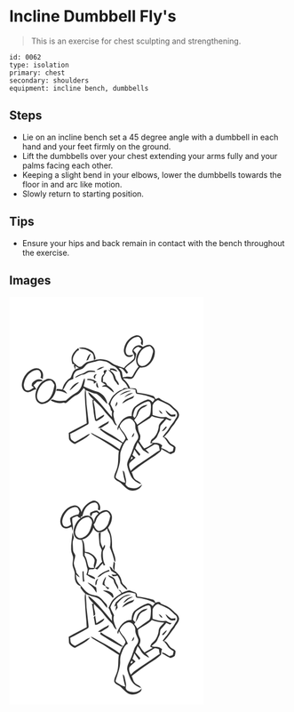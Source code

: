 # Incline Dumbbell Fly's
> This is an exercise for chest sculpting and strengthening.

``` 
id: 0062 
type: isolation 
primary: chest 
secondary: shoulders 
equipment: incline bench, dumbbells 
``` 

## Steps

 - Lie on an incline bench set a 45 degree angle with a dumbbell in each hand and your feet firmly on the ground.
 - Lift the dumbbells over your chest extending your arms fully and your palms facing each other.
 - Keeping a slight bend in your elbows, lower the dumbbells towards the floor in and arc like motion.
 - Slowly return to starting position.

## Tips

 - Ensure your hips and back remain in contact with the bench throughout the exercise.

## Images

<svg width="263pt" height="275pt" viewBox="0 0 263 275" xmlns="http://www.w3.org/2000/svg">
  <g fill="#FFF">
    <path d="M0 0h263v275H0V0m154.82 71c-.59 4.24 1.62 9.62 6.32 10.24 2.32.05 5.56-.39 6.23-3.07-2.73.18-5.95 1.97-8.37-.08-2.51-3.11-2.12-7.56-.59-11.03 2.33-6.68 8.28-12.74 15.67-13.01 2.76.59 3.51 3.56 4.41 5.82-1.14 2.26-1.14 4.69 1.73 5.49.22-2.71.95-5.62-.24-8.21-1.35-3.44-5.41-6.05-9.11-4.96-8.61 2.07-14.86 10.24-16.05 18.81m11.28 2.89c1.87 2.98 4.19 6.58 1.97 10.07-4.02 4.41-9.72 7.06-13.05 12.19-5.88-2.42-12.47-3.49-17.57-7.54-4.13-3.25-9.44-3.89-14.5-4.4-5.83.64-11.5 2.22-17.13 3.76-3.54.99-5.58 4.2-8.46 6.18-3.97 1.58-6.46-2.31-9.22-4.4-3.71-2.88-2.32-8.34-.15-11.75 1.76-2.26 3.11-5.46 6.24-6-.29-.95-.62-1.89-1-2.8-3.47 2.6-6.47 5.9-8.24 9.88-1.56 3.71-.81 7.9.26 11.64.68.1 2.02.29 2.7.39-.2.5-.61 1.49-.81 1.99.61 1.73 1.22 3.46 1.92 5.16.37-1.77.39-3.54.07-5.31 1.44 1.49 3.18 2.63 5.14 3.33-2.33.81-4.87 1.5-6.68 3.27-2.59 2.8-3.09 6.77-4.89 10.01-5.7 3.37-10 9.14-11.04 15.74-2.51-.36-5.02-.77-7.56-.76-.21.64-.61 1.93-.82 2.57 5.32-.64 10.18 1.43 14.75 3.85-1.03-2.53-2.97-4.44-5.57-5.28 2.62-3.33 3.77-7.56 6.67-10.7 1.68-2.48 4.7-3.27 7.37-4.2-.5-4.04 1.02-8.61 4.56-10.88 2.48-1.26 5.38-1.4 7.81-2.78 3.23-2.16 4.83-6.4 8.79-7.51 3.79-1.06 7.71-1.6 11.43-2.91 3.59-1.43 7.39.18 11 .68 4.02.84 6.59 4.43 10.29 5.91 4.14 1.1 6.36 5.12 8.84 8.27.99 4.28 1.26 9.23 4.86 12.32 3.12 2.45 4.9 6.06 6.73 9.47-2.02-.01-4.04-.01-6.06.03-.4.45-1.2 1.35-1.6 1.79-4.87 1.01-8.74 4.48-12.26 7.79-3.41 3.13-4.6 7.76-7.02 11.57 1.54 2.6 3.25 5.22 3.21 8.37.57.63 1.14 1.26 1.71 1.9-.38 2.5-.31 5.03-.08 7.54-10.23-11.62-19.44-24.51-32.01-33.77.42 4.76 5.11 7.42 7.56 11.1-.83-.29-2.49-.88-3.32-1.17l1.52 1.07c-.29 5.53 1.25 10.9 1.51 16.39.43 3.75 1.15 7.47 2.01 11.13.48.16 1.45.49 1.94.65 2.74-1.47 5.52-2.94 8.02-4.8 1.11-.97 2.77-2.06 1.83-3.73-3.55 1.88-6.86 4.17-10.18 6.43-1.72-8.07-1.45-16.43-4.01-24.32.38-.58.77-1.14 1.16-1.7 3.53 4.23 8.17 7.43 11.41 11.92 3.78 5.27 8.24 10.01 12.85 14.56 1.95 2.82 2.7 6.67 6.41 7.79-1.15-2.2-2.45-4.37-3.08-6.8-.96-4.01-2.88-8.31-.86-12.34-1.73-3.19-3.09-6.57-4.9-9.72 1.71-9.83 10.69-16.58 19.5-20.08 4.6-1.89 9.66-1 14.26.37.54 1.89-.26 5.09 2.2 5.7 8.07.92 16.08 2.86 23.35 6.58.04.43.14 1.29.19 1.72a63.56 63.56 0 0 0-2.52 3.12c-1.5-2.15-3.79-3.94-6.52-3.92-6.71 2.13-12.81 5.88-18.11 10.46-2.88 3.27-3.88 8.01-3.52 12.26-6.71-.89-12.64 3.71-15.89 9.19-1.67 2.97-4.19 6.07-3.17 9.7.7-1.31 1.33-2.67 1.96-4.01 2.09 5.44 7.31 9.13 8.7 14.86-.6 2.21-2.2 3.94-3.42 5.82-6.25-4.65-12.72-9.03-19.58-12.74-3.36-2.08-7.13-3.55-10.06-6.26-.61.38-1.22.77-1.83 1.16 9.07 7.93 20.2 12.88 30.58 18.83-1.6 2.59-2.58 5.48-3.62 8.33-11.92-9.3-25.75-15.75-39.03-22.82.78 1.04 1.52 2.18 2.68 2.83 6.4 4.12 13.24 7.53 19.5 11.87 5.32 3.28 10.37 7 15.84 10.04-1.56 8.27.13 17.05-3.07 25.03-1.19 3.62-3.61 7.07-3.26 11.01 1.27 4.06 6.01 4.76 8.84 7.33 3.69 3.43 6.96 7.56 11.71 9.63 6.41 2.06 15.13-.65 17.11-7.69-3.12 2.81-6.99 5.73-11.45 5.21-4.21-.15-9.35-1.22-11.05-5.63 2-3.54.14-7.74-.42-11.46-.81-2.37-.53-5.75-3.26-6.88.79 5.48 1.69 11 3.59 16.22-4.35-.15-8.26-3.37-11.94-5.6-2.31-1.23-.72-3.95-.28-5.8 2.04-5.29 3.76-10.72 4.76-16.31.66-4 .13-8.09.71-12.09 1.55-6.26 4.01-12.44 8.23-17.4.56.02 1.67.07 2.23.1-2.14-4.41-4.3-8.88-7.65-12.52-1.47-2.18-3.79-4.37-3.69-7.15 2.38-5.03 7.11-9.46 12.87-9.86 3.58.38 5.96 3.49 7.54 6.44 1.17 3.16.21 6.74 1.63 9.85.89 2.88 3.05 5.41 3.05 8.53.27 2.77-1.9 4.84-3.19 7.06-3.45 4.88-4.08 11.01-6.63 16.31-1.78 4.88-5.39 9.29-5.25 14.7.83 5.38 2.96 10.48 5.27 15.37 2.74 5.36 8.14 8.45 13.58 10.49-1.38-3.68-5.81-4.08-8.25-6.75-2.67-2.45-2.7-6.39-4.61-9.33 7.94-6.36 16.25-12.25 24.7-17.91 5.18-3.02 10.14-6.45 14.63-10.43.28-.76.84-2.3 1.12-3.06 3.99 2.47 7.87 5.23 12.27 6.95 1.87-.83 3.88-1.49 5.5-2.79.69-2 1.15-4.11 1.26-6.23-1.52-3.24-5.71-3.55-7.79-6.28-2.36-2.88-3.96-6.82-7.93-7.83 3.27-3.27 6.55-6.61 8.83-10.68 1.69-3.19 4.69-5.43 6.33-8.65 1.77-3.69 5.5-6.54 5.21-11.04-.8-5.42-6.25-7.9-9.57-11.63-4.75-5.09-12.33-5.75-17.27-10.51-1.75-.52-3.33.68-4.78 1.45-1.03-1.76-1.76-4.08-4.01-4.58-6.85-2.08-13.98-3.25-21.05-4.2.01-2.1-.31-4.64-2.46-5.66-2.33-.3-4.7-.15-7.03-.41-1.69-5.32-5.66-9.22-9.45-13.1 4.62-1.24 10.59 2.91 14.11-1.51 2.85-4.48 4.91-9.52 8.71-13.36 3.65.53 7.47-.1 10.5-2.3 6.24-4.46 10.17-12.27 9.56-19.97-.51-3.66-3.05-6.92-6.55-8.16-3.44-.68-6.69 1.02-9.55 2.7-.91-.54-1.81-1.09-2.7-1.66-5.23-2.21-11.39 2.7-11.67 7.89m-68.18-3.66c5.17.21 9.87 2.81 13.9 5.87 2.71 2.35 2.03 6.37 2.73 9.52l2.12-2.16c-.84-3.44-1.55-7.3-4.26-9.83-5.13-4-11.97-6.56-18.46-4.58 1.2.73 2.55 1.18 3.97 1.18m6.38 15.94l2.16-.96c1.28-2.81 2.47-5.67 3.6-8.55-3.54 1.81-4.74 5.96-5.76 9.51m13.58 12.51c3.87.2 7-2.46 10.41-3.85-3.95-.99-7.41 1.65-10.41 3.85m18.14-1.8c.1.69.31 2.09.41 2.78l-3.02-1.14c2.22 2.17 4.5 4.35 6.14 7.02 1.44 2.94 1.5 6.56 3.96 8.96 1.53 1.45 2.18 4.1 4.46 4.53.44-4.01-4.07-5.91-4.48-9.67-.89-3.98-3.4-7.57-6.96-9.58.58-.41 1.17-.82 1.77-1.22 2.6.83 5.18 1.76 7.81 2.54-1.85-3.83-6.19-4.91-10.09-4.22M18.81 110.79c-1.71 4.11-2.87 8.95-.84 13.18 1.25 3.5 5.36 5.78 8.94 4.44 3.45-.53 6.03-3.55 9.61-3.41-1.13-1.92-2.39-3.77-3.81-5.49 1.66-1.62 3.36-3.21 5-4.85 2.53-.34 5.14-.34 7.49-1.47-4.97-3.98-11.35-.69-14.6 3.74-.11.84-.33 2.51-.43 3.34.95.72 1.91 1.45 2.87 2.17-2.65 1.88-5.51 4.55-9.01 4-3.51-.54-4.33-4.53-4.54-7.47.94-8.09 5.86-16.04 13.55-19.27 2.32-.68 5.12-1.73 7.3-.11 2.74 2.46 2.96 6.45 1.78 9.75 1.03.53 2.06 1.06 3.09 1.58.25-3.1.97-6.47-.6-9.36-1.7-3.89-6.49-6.12-10.55-4.75-6.96 1.85-12.4 7.52-15.25 13.98m109.43-6.48c-3.97 1.73-3.9 6.74-3.92 10.41 1.76 1.62 3.9 2.72 5.92 3.98-1.87.66-3.89 1.15-5.35 2.6 2.48.28 5.34-.52 7.5 1.12 3.06 2.26 5.79 4.96 9.03 7-1.06-4.71-5.72-7.59-9.49-10.15-.31-2.38-3-5.38-5.55-3.9.25-2.15.17-4.31.04-6.45 2.06-3.17 3.94-6.45 5.49-9.89-.72.02-2.18.07-2.9.09-2.65.31-1.2 3.62-.77 5.19m-29.21-.68c-3.89.92-7.69 2.71-10.52 5.59 4.18-.59 7.27-4.12 11.53-4.22 2.96-.31 5.02-2.97 7.95-3.42 2.75-.15 5.5.12 8.26.11-.2-.41-.6-1.23-.8-1.63-2.8-.6-5.73-.55-8.56-.22-2.88.71-4.93 3.21-7.86 3.79m16.93 7.02l.12-3.46c.67-.82 1.32-1.64 1.98-2.47-3.24-.98-5.94 4.86-2.1 5.93m-20.09 13.32c-1.57 2.28-3.34 4.58-5.89 5.82-5.11 2.59-9.18 6.69-13.62 10.22-4.36.08-8.85 1.21-13.15.04-2.46-.59-5.26-2.7-7.33-.15 5.22 3.06 11.42 4.83 17.39 2.95l2.92.76c5.15-3.22 8.88-8.37 14.56-10.76 4.16-2.06 7.07-5.9 9.59-9.68.74.66 1.51 1.28 2.2 2-1.25 6.24-.04 12.57-.01 18.85.68 8.95 1.6 17.9 2.07 26.86-8.11 4.32-16.41 8.27-24.31 12.96.23 2.88.07 5.78.47 8.65 1.72 3.03 4.78 4.99 7.92 6.34 6.97-4.3 15.06-7.38 20.4-13.83-3.82.67-6.67 3.4-9.98 5.18-3.21 1.74-6.3 3.7-9.51 5.44-1.78 1.08-3.27-1.03-4.66-1.84-2.94-1.8-2.18-5.74-2.7-8.64 8.03-3.57 15.55-8.19 23.24-12.43 1.65-.55 1.8-2.36 1.59-3.84-.85-7.94-1.83-15.87-2.7-23.81-.13-6.37-.75-12.71-1.2-19.06 4.85 1.9 9.62 4.35 14.85 5.03 5.61 3.66 9.35 9.29 14.32 13.67-.49-6.9-5.64-13.12-11.8-16.06-6.93-1.93-13.71-4.33-20.11-7.64.51-3.7 2.54-7.41 1.1-11.14-2.67 4.37-2.95 9.76-5.65 14.11m9.69-13.22l-.44 1.55c3.06-.2 6.02.59 8.77 1.89.11.8.33 2.38.44 3.17 1.25-.78 2.49-1.58 3.74-2.37-3.33-3.28-7.98-4.27-12.51-4.24m-56.26.92c-7.42 3.09-12.13 10.64-13.77 18.27-.94 4.83.04 11.11 4.75 13.67 4.02 2.48 8.88.56 12.49-1.77 7.26-5.3 12.02-14.78 10.1-23.79-1.36-5.78-8.18-9.43-13.57-6.38m32.06 14.67c2.32-.84 3.84-2.8 5.59-4.41 2.35-2.25 5.03-4.14 7.29-6.48-5.96.61-10.08 6.07-12.88 10.89m36.82-10.86c-1.3 2.61-1.29 6.95 2.31 7.44-.64-2.52-1.19-5.08-2.31-7.44m30.59 17.5c5.27-1.67 9.98-4.79 15.5-5.79-5.78-.92-11.12 2.41-15.5 5.79m6.53 3.01c3.78-2.27 7.81-4.05 11.76-6-4.81-.6-8.75 2.68-11.76 6m-2.78 8.19c4.22-2.54 8.41-5.19 13.12-6.76 1.84-.5 2.38-2.46 3.18-3.95-5.57 3.25-13.39 4.22-16.3 10.71m-9.44 4.21c2.02-1.51 3.92-4.03 2.23-6.55-1.07 2.06-1.93 4.23-2.23 6.55m-23.49 28.72c1.35.07 2.69.11 4.04.12 3.27-2.29 6.88-4.07 10.07-6.46.23-.73.69-2.21.92-2.95-4.99 3.12-10.61 5.34-15.03 9.29m45.73 12.31c2.94-.12 3.13-3.4 3.42-5.61-1.72 1.46-2.62 3.56-3.42 5.61z"/>
    <path d="M181.05 70.15c2.51-2.15 5.81-2.9 8.96-3.55 2.12 2.24 5.15 4.99 4.04 8.42-1.41 5.09-2.27 10.78-6.45 14.46-2.76 2.68-7.39 5.69-11.11 3.19-3.06-2.02-3.96-6.19-2.87-9.53 1.32-4.84 3.33-9.83 7.43-12.99z"/>
    <path d="M167.66 72.2c1.69-1.95 3.71-3.94 6.27-4.61 1.59.55 3.11 1.3 4.59 2.1-6.66 5.77-10.4 17.43-3.81 24.62-2.92 3.4-5.34 7.19-7.32 11.22-.81 1.11-1.56 3.28-3.31 2.7-3.61-.83-7.27-.28-10.8.65-.48-2.44-.68-4.93-1.21-7.36-.94-2.15-2.8-3.71-4.26-5.51 5.3-.72 7.74 4.6 10.76 7.86.63-.49 1.26-.98 1.89-1.48-1.3-1.9-2.61-3.8-4.06-5.59 3.62-4.6 8.98-7.27 12.94-11.48 1.28-2.55 1.65-5.53 2.18-8.31-1.22-1.65-2.74-3.07-3.86-4.81zM37.31 133.98c.94-9.79 7.62-20.89 18.51-21.16 2.55 1.17 3.66 3.99 5.17 6.17-1.45 7.66-3.11 16.29-10.01 21.01-2.69 1.38-5.93 3.59-9 2.02-3.03-1.44-4.7-4.76-4.67-8.04zM193.67 146.41c1.19-3.19 3.95-6.04 7.26-6.99 3.97 1.54 7.74 3.54 11.61 5.31 4.89 2 7.96 6.53 11.95 9.77 2.69 2.04 3.07 6.3 1.02 8.91-2.02 2.72-3.27 5.96-5.67 8.4-2.95 3.21-4.45 7.47-7.45 10.65-1.93 2.03-3.63 4.26-5.15 6.61 4.96 2.36 5.88 8.44 10.26 11.42 1.43.98 2.96 1.82 4.45 2.72-.38 1.77-.52 3.61-1.19 5.3-1.53.53-3.12.86-4.68 1.25-3.48-2.19-6.96-4.53-10.98-5.58.48-1.22.96-2.42 1.45-3.62-1.86-1.5-3.99-2.76-6.38-3.14-2.64-.59-5.6.45-7.94-1.25 2.55-2.72 6.3-4.51 7.73-8.14.93-2.09 1.86-4.18 2.87-6.22 1.41-2.75.02-6.37 2.3-8.77 2.33-2.64 4.76-5.2 6.92-7.99 1.7.76 3.41 1.52 5.12 2.28.71-.63 1.42-1.26 2.12-1.9-2.73-.41-5.21-1.64-7.46-3.21-6.26 1.3-12.4-.95-18.32-2.73-.06-4.36-.19-8.73.16-13.08m8.3 6.64c1.23 1.97 2.12 5.09 5.01 4.8-1.1-2.12-2.82-3.82-5.01-4.8m9.1.09c1.07 3.38 3.56 6.18 6.48 8.12 2.13.94 4.53.28 6.76.14.05-.9.1-1.8.16-2.7-1.85.26-3.7.57-5.57.53-2.93-1.59-5.08-4.24-7.83-6.09m.41 22.03c-1.76 2.18-3.77 4.12-5.51 6.31 3.32-.16 5.06-3.23 6.93-5.56-.36-.18-1.06-.56-1.42-.75zM170.96 149.89c4.82-3.7 10.24-6.8 16.07-8.6 4.35-.59 4.26 4.59 4.35 7.59-.46 4.02.13 8.67-2.24 12.15-5.53 3.74-10.94 7.67-16.26 11.7-1.23-2.16-2.57-4.25-4.15-6.16 1.93-2.97 4.43-5.66 5.49-9.1.85-2.6 2.35-5.06 4.64-6.62 2.59-1.73 5.79-2.57 7.89-5-4.9-.06-9.39 2.86-12.38 6.56-2.9 3.24-1.58 8.45-5.35 11.12-.48-.66-1.45-1.99-1.94-2.66.79-3.78 1.56-7.81 3.88-10.98z"/>
    <path d="M189.2 164.28c1.35-.78 2.29-2.05 3.29-3.21 5.33 2.23 11.11 3.29 16.86 3.52-2.53 2.99-6.18 5.45-7.34 9.35-.51 6.86-3.28 13.96-8.97 18.14-1.91 1.32-2.12 3.72-2.44 5.82l3.82-.28c-3.67 2.99-7.8 5.39-12.17 7.21-2.68-3.04-4.91-6.43-6.95-9.92.38-.71.79-1.4 1.23-2.08.22-2.45 1.13-5.09-.2-7.4-1.8-3.48-2.56-7.33-2.67-11.24 5.1-3.43 10.35-6.61 15.54-9.91z"/>
    <path d="M170.21 204.81c1.05-2.77 1.94-5.6 3.3-8.24 2.61 3.42 4.7 7.2 7.19 10.71 2.87 1.26 5.08 3.83 8.25 4.42-1.2-2.09-2.95-3.75-4.82-5.24 4.1-2.21 7.98-4.79 11.97-7.18 1.99-.1 4.5.01 5.91 1.65.56 2.09.8 4.26 1.24 6.38-1.51.68-3 1.43-4.32 2.46-5.99 4.47-12.38 8.35-18.51 12.62-5.68 3.98-11.85 7.47-16.42 12.8-1.13-3.37-3.31-7.2-1.49-10.7 2.43-2.7 5.36-4.88 8-7.36-1.42-1.18-2.83-2.36-4.22-3.56 1.03-2.45 1.89-4.97 2.69-7.5 1.91 3.16 4.06 6.17 6.55 8.9.48-.79.96-1.57 1.44-2.35-2.3-2.56-4.47-5.24-6.76-7.81z"/>
    <path d="M165.19 215.91c.57.51 1.15 1.02 1.72 1.54-1.03.92-2.07 1.84-3.11 2.75.44-1.45.91-2.87 1.39-4.29z"/>
  </g>
  <g fill="#333">
    <path d="M154.82 71c1.19-8.57 7.44-16.74 16.05-18.81 3.7-1.09 7.76 1.52 9.11 4.96 1.19 2.59.46 5.5.24 8.21-2.87-.8-2.87-3.23-1.73-5.49-.9-2.26-1.65-5.23-4.41-5.82-7.39.27-13.34 6.33-15.67 13.01-1.53 3.47-1.92 7.92.59 11.03 2.42 2.05 5.64.26 8.37.08-.67 2.68-3.91 3.12-6.23 3.07-4.7-.62-6.91-6-6.32-10.24z"/>
    <path d="M166.1 73.89c.28-5.19 6.44-10.1 11.67-7.89.89.57 1.79 1.12 2.7 1.66 2.86-1.68 6.11-3.38 9.55-2.7 3.5 1.24 6.04 4.5 6.55 8.16.61 7.7-3.32 15.51-9.56 19.97-3.03 2.2-6.85 2.83-10.5 2.3-3.8 3.84-5.86 8.88-8.71 13.36-3.52 4.42-9.49.27-14.11 1.51 3.79 3.88 7.76 7.78 9.45 13.1 2.33.26 4.7.11 7.03.41 2.15 1.02 2.47 3.56 2.46 5.66 7.07.95 14.2 2.12 21.05 4.2 2.25.5 2.98 2.82 4.01 4.58 1.45-.77 3.03-1.97 4.78-1.45 4.94 4.76 12.52 5.42 17.27 10.51 3.32 3.73 8.77 6.21 9.57 11.63.29 4.5-3.44 7.35-5.21 11.04-1.64 3.22-4.64 5.46-6.33 8.65-2.28 4.07-5.56 7.41-8.83 10.68 3.97 1.01 5.57 4.95 7.93 7.83 2.08 2.73 6.27 3.04 7.79 6.28-.11 2.12-.57 4.23-1.26 6.23-1.62 1.3-3.63 1.96-5.5 2.79-4.4-1.72-8.28-4.48-12.27-6.95-.28.76-.84 2.3-1.12 3.06-4.49 3.98-9.45 7.41-14.63 10.43-8.45 5.66-16.76 11.55-24.7 17.91 1.91 2.94 1.94 6.88 4.61 9.33 2.44 2.67 6.87 3.07 8.25 6.75-5.44-2.04-10.84-5.13-13.58-10.49-2.31-4.89-4.44-9.99-5.27-15.37-.14-5.41 3.47-9.82 5.25-14.7 2.55-5.3 3.18-11.43 6.63-16.31 1.29-2.22 3.46-4.29 3.19-7.06 0-3.12-2.16-5.65-3.05-8.53-1.42-3.11-.46-6.69-1.63-9.85-1.58-2.95-3.96-6.06-7.54-6.44-5.76.4-10.49 4.83-12.87 9.86-.1 2.78 2.22 4.97 3.69 7.15 3.35 3.64 5.51 8.11 7.65 12.52-.56-.03-1.67-.08-2.23-.1-4.22 4.96-6.68 11.14-8.23 17.4-.58 4-.05 8.09-.71 12.09-1 5.59-2.72 11.02-4.76 16.31-.44 1.85-2.03 4.57.28 5.8 3.68 2.23 7.59 5.45 11.94 5.6-1.9-5.22-2.8-10.74-3.59-16.22 2.73 1.13 2.45 4.51 3.26 6.88.56 3.72 2.42 7.92.42 11.46 1.7 4.41 6.84 5.48 11.05 5.63 4.46.52 8.33-2.4 11.45-5.21-1.98 7.04-10.7 9.75-17.11 7.69-4.75-2.07-8.02-6.2-11.71-9.63-2.83-2.57-7.57-3.27-8.84-7.33-.35-3.94 2.07-7.39 3.26-11.01 3.2-7.98 1.51-16.76 3.07-25.03-5.47-3.04-10.52-6.76-15.84-10.04-6.26-4.34-13.1-7.75-19.5-11.87-1.16-.65-1.9-1.79-2.68-2.83 13.28 7.07 27.11 13.52 39.03 22.82 1.04-2.85 2.02-5.74 3.62-8.33-10.38-5.95-21.51-10.9-30.58-18.83.61-.39 1.22-.78 1.83-1.16 2.93 2.71 6.7 4.18 10.06 6.26 6.86 3.71 13.33 8.09 19.58 12.74 1.22-1.88 2.82-3.61 3.42-5.82-1.39-5.73-6.61-9.42-8.7-14.86-.63 1.34-1.26 2.7-1.96 4.01-1.02-3.63 1.5-6.73 3.17-9.7 3.25-5.48 9.18-10.08 15.89-9.19-.36-4.25.64-8.99 3.52-12.26 5.3-4.58 11.4-8.33 18.11-10.46 2.73-.02 5.02 1.77 6.52 3.92a63.56 63.56 0 0 1 2.52-3.12c-.05-.43-.15-1.29-.19-1.72-7.27-3.72-15.28-5.66-23.35-6.58-2.46-.61-1.66-3.81-2.2-5.7-4.6-1.37-9.66-2.26-14.26-.37-8.81 3.5-17.79 10.25-19.5 20.08 1.81 3.15 3.17 6.53 4.9 9.72-2.02 4.03-.1 8.33.86 12.34.63 2.43 1.93 4.6 3.08 6.8-3.71-1.12-4.46-4.97-6.41-7.79-4.61-4.55-9.07-9.29-12.85-14.56-3.24-4.49-7.88-7.69-11.41-11.92-.39.56-.78 1.12-1.16 1.7 2.56 7.89 2.29 16.25 4.01 24.32 3.32-2.26 6.63-4.55 10.18-6.43.94 1.67-.72 2.76-1.83 3.73-2.5 1.86-5.28 3.33-8.02 4.8-.49-.16-1.46-.49-1.94-.65-.86-3.66-1.58-7.38-2.01-11.13-.26-5.49-1.8-10.86-1.51-16.39l-1.52-1.07c.83.29 2.49.88 3.32 1.17-2.45-3.68-7.14-6.34-7.56-11.1 12.57 9.26 21.78 22.15 32.01 33.77-.23-2.51-.3-5.04.08-7.54-.57-.64-1.14-1.27-1.71-1.9.04-3.15-1.67-5.77-3.21-8.37 2.42-3.81 3.61-8.44 7.02-11.57 3.52-3.31 7.39-6.78 12.26-7.79.4-.44 1.2-1.34 1.6-1.79 2.02-.04 4.04-.04 6.06-.03-1.83-3.41-3.61-7.02-6.73-9.47-3.6-3.09-3.87-8.04-4.86-12.32-2.48-3.15-4.7-7.17-8.84-8.27-3.7-1.48-6.27-5.07-10.29-5.91-3.61-.5-7.41-2.11-11-.68-3.72 1.31-7.64 1.85-11.43 2.91-3.96 1.11-5.56 5.35-8.79 7.51-2.43 1.38-5.33 1.52-7.81 2.78-3.54 2.27-5.06 6.84-4.56 10.88-2.67.93-5.69 1.72-7.37 4.2-2.9 3.14-4.05 7.37-6.67 10.7 2.6.84 4.54 2.75 5.57 5.28-4.57-2.42-9.43-4.49-14.75-3.85.21-.64.61-1.93.82-2.57 2.54-.01 5.05.4 7.56.76 1.04-6.6 5.34-12.37 11.04-15.74 1.8-3.24 2.3-7.21 4.89-10.01 1.81-1.77 4.35-2.46 6.68-3.27-1.96-.7-3.7-1.84-5.14-3.33.32 1.77.3 3.54-.07 5.31-.7-1.7-1.31-3.43-1.92-5.16.2-.5.61-1.49.81-1.99-.68-.1-2.02-.29-2.7-.39-1.07-3.74-1.82-7.93-.26-11.64 1.77-3.98 4.77-7.28 8.24-9.88.38.91.71 1.85 1 2.8-3.13.54-4.48 3.74-6.24 6-2.17 3.41-3.56 8.87.15 11.75 2.76 2.09 5.25 5.98 9.22 4.4 2.88-1.98 4.92-5.19 8.46-6.18 5.63-1.54 11.3-3.12 17.13-3.76 5.06.51 10.37 1.15 14.5 4.4 5.1 4.05 11.69 5.12 17.57 7.54 3.33-5.13 9.03-7.78 13.05-12.19 2.22-3.49-.1-7.09-1.97-10.07m14.95-3.74c-4.1 3.16-6.11 8.15-7.43 12.99-1.09 3.34-.19 7.51 2.87 9.53 3.72 2.5 8.35-.51 11.11-3.19 4.18-3.68 5.04-9.37 6.45-14.46 1.11-3.43-1.92-6.18-4.04-8.42-3.15.65-6.45 1.4-8.96 3.55m-13.39 2.05c1.12 1.74 2.64 3.16 3.86 4.81-.53 2.78-.9 5.76-2.18 8.31-3.96 4.21-9.32 6.88-12.94 11.48 1.45 1.79 2.76 3.69 4.06 5.59-.63.5-1.26.99-1.89 1.48-3.02-3.26-5.46-8.58-10.76-7.86 1.46 1.8 3.32 3.36 4.26 5.51.53 2.43.73 4.92 1.21 7.36 3.53-.93 7.19-1.48 10.8-.65 1.75.58 2.5-1.59 3.31-2.7 1.98-4.03 4.4-7.82 7.32-11.22-6.59-7.19-2.85-18.85 3.81-24.62-1.48-.8-3-1.55-4.59-2.1-2.56.67-4.58 2.66-6.27 4.61m26.01 74.21c-.35 4.35-.22 8.72-.16 13.08 5.92 1.78 12.06 4.03 18.32 2.73 2.25 1.57 4.73 2.8 7.46 3.21-.7.64-1.41 1.27-2.12 1.9-1.71-.76-3.42-1.52-5.12-2.28-2.16 2.79-4.59 5.35-6.92 7.99-2.28 2.4-.89 6.02-2.3 8.77-1.01 2.04-1.94 4.13-2.87 6.22-1.43 3.63-5.18 5.42-7.73 8.14 2.34 1.7 5.3.66 7.94 1.25 2.39.38 4.52 1.64 6.38 3.14-.49 1.2-.97 2.4-1.45 3.62 4.02 1.05 7.5 3.39 10.98 5.58 1.56-.39 3.15-.72 4.68-1.25.67-1.69.81-3.53 1.19-5.3-1.49-.9-3.02-1.74-4.45-2.72-4.38-2.98-5.3-9.06-10.26-11.42 1.52-2.35 3.22-4.58 5.15-6.61 3-3.18 4.5-7.44 7.45-10.65 2.4-2.44 3.65-5.68 5.67-8.4 2.05-2.61 1.67-6.87-1.02-8.91-3.99-3.24-7.06-7.77-11.95-9.77-3.87-1.77-7.64-3.77-11.61-5.31-3.31.95-6.07 3.8-7.26 6.99m-22.71 3.48c-2.32 3.17-3.09 7.2-3.88 10.98.49.67 1.46 2 1.94 2.66 3.77-2.67 2.45-7.88 5.35-11.12 2.99-3.7 7.48-6.62 12.38-6.56-2.1 2.43-5.3 3.27-7.89 5-2.29 1.56-3.79 4.02-4.64 6.62-1.06 3.44-3.56 6.13-5.49 9.1 1.58 1.91 2.92 4 4.15 6.16 5.32-4.03 10.73-7.96 16.26-11.7 2.37-3.48 1.78-8.13 2.24-12.15-.09-3 0-8.18-4.35-7.59-5.83 1.8-11.25 4.9-16.07 8.6m18.24 14.39c-5.19 3.3-10.44 6.48-15.54 9.91.11 3.91.87 7.76 2.67 11.24 1.33 2.31.42 4.95.2 7.4a29.1 29.1 0 0 0-1.23 2.08c2.04 3.49 4.27 6.88 6.95 9.92 4.37-1.82 8.5-4.22 12.17-7.21l-3.82.28c.32-2.1.53-4.5 2.44-5.82 5.69-4.18 8.46-11.28 8.97-18.14 1.16-3.9 4.81-6.36 7.34-9.35-5.75-.23-11.53-1.29-16.86-3.52-1 1.16-1.94 2.43-3.29 3.21m-18.99 40.53c2.29 2.57 4.46 5.25 6.76 7.81-.48.78-.96 1.56-1.44 2.35-2.49-2.73-4.64-5.74-6.55-8.9-.8 2.53-1.66 5.05-2.69 7.5 1.39 1.2 2.8 2.38 4.22 3.56-2.64 2.48-5.57 4.66-8 7.36-1.82 3.5.36 7.33 1.49 10.7 4.57-5.33 10.74-8.82 16.42-12.8 6.13-4.27 12.52-8.15 18.51-12.62 1.32-1.03 2.81-1.78 4.32-2.46-.44-2.12-.68-4.29-1.24-6.38-1.41-1.64-3.92-1.75-5.91-1.65-3.99 2.39-7.87 4.97-11.97 7.18 1.87 1.49 3.62 3.15 4.82 5.24-3.17-.59-5.38-3.16-8.25-4.42-2.49-3.51-4.58-7.29-7.19-10.71-1.36 2.64-2.25 5.47-3.3 8.24m-5.02 11.1c-.48 1.42-.95 2.84-1.39 4.29 1.04-.91 2.08-1.83 3.11-2.75-.57-.52-1.15-1.03-1.72-1.54z"/>
    <path d="M97.92 70.23c-1.42 0-2.77-.45-3.97-1.18 6.49-1.98 13.33.58 18.46 4.58 2.71 2.53 3.42 6.39 4.26 9.83l-2.12 2.16c-.7-3.15-.02-7.17-2.73-9.52-4.03-3.06-8.73-5.66-13.9-5.87z"/>
    <path d="M104.3 86.17c1.02-3.55 2.22-7.7 5.76-9.51-1.13 2.88-2.32 5.74-3.6 8.55l-2.16.96zM117.88 98.68c3-2.2 6.46-4.84 10.41-3.85-3.41 1.39-6.54 4.05-10.41 3.85zM136.02 96.88c3.9-.69 8.24.39 10.09 4.22-2.63-.78-5.21-1.71-7.81-2.54-.6.4-1.19.81-1.77 1.22 3.56 2.01 6.07 5.6 6.96 9.58.41 3.76 4.92 5.66 4.48 9.67-2.28-.43-2.93-3.08-4.46-4.53-2.46-2.4-2.52-6.02-3.96-8.96-1.64-2.67-3.92-4.85-6.14-7.02l3.02 1.14c-.1-.69-.31-2.09-.41-2.78zM18.81 110.79c2.85-6.46 8.29-12.13 15.25-13.98 4.06-1.37 8.85.86 10.55 4.75 1.57 2.89.85 6.26.6 9.36-1.03-.52-2.06-1.05-3.09-1.58 1.18-3.3.96-7.29-1.78-9.75-2.18-1.62-4.98-.57-7.3.11-7.69 3.23-12.61 11.18-13.55 19.27.21 2.94 1.03 6.93 4.54 7.47 3.5.55 6.36-2.12 9.01-4-.96-.72-1.92-1.45-2.87-2.17.1-.83.32-2.5.43-3.34 3.25-4.43 9.63-7.72 14.6-3.74-2.35 1.13-4.96 1.13-7.49 1.47-1.64 1.64-3.34 3.23-5 4.85 1.42 1.72 2.68 3.57 3.81 5.49-3.58-.14-6.16 2.88-9.61 3.41-3.58 1.34-7.69-.94-8.94-4.44-2.03-4.23-.87-9.07.84-13.18zM128.24 104.31c-.43-1.57-1.88-4.88.77-5.19.72-.02 2.18-.07 2.9-.09-1.55 3.44-3.43 6.72-5.49 9.89.13 2.14.21 4.3-.04 6.45 2.55-1.48 5.24 1.52 5.55 3.9 3.77 2.56 8.43 5.44 9.49 10.15-3.24-2.04-5.97-4.74-9.03-7-2.16-1.64-5.02-.84-7.5-1.12 1.46-1.45 3.48-1.94 5.35-2.6-2.02-1.26-4.16-2.36-5.92-3.98.02-3.67-.05-8.68 3.92-10.41zM99.03 103.63c2.93-.58 4.98-3.08 7.86-3.79 2.83-.33 5.76-.38 8.56.22.2.4.6 1.22.8 1.63-2.76.01-5.51-.26-8.26-.11-2.93.45-4.99 3.11-7.95 3.42-4.26.1-7.35 3.63-11.53 4.22 2.83-2.88 6.63-4.67 10.52-5.59zM115.96 110.65c-3.84-1.07-1.14-6.91 2.1-5.93-.66.83-1.31 1.65-1.98 2.47l-.12 3.46zM95.87 123.97c2.7-4.35 2.98-9.74 5.65-14.11 1.44 3.73-.59 7.44-1.1 11.14 6.4 3.31 13.18 5.71 20.11 7.64 6.16 2.94 11.31 9.16 11.8 16.06-4.97-4.38-8.71-10.01-14.32-13.67-5.23-.68-10-3.13-14.85-5.03.45 6.35 1.07 12.69 1.2 19.06.87 7.94 1.85 15.87 2.7 23.81.21 1.48.06 3.29-1.59 3.84-7.69 4.24-15.21 8.86-23.24 12.43.52 2.9-.24 6.84 2.7 8.64 1.39.81 2.88 2.92 4.66 1.84 3.21-1.74 6.3-3.7 9.51-5.44 3.31-1.78 6.16-4.51 9.98-5.18-5.34 6.45-13.43 9.53-20.4 13.83-3.14-1.35-6.2-3.31-7.92-6.34-.4-2.87-.24-5.77-.47-8.65 7.9-4.69 16.2-8.64 24.31-12.96-.47-8.96-1.39-17.91-2.07-26.86-.03-6.28-1.24-12.61.01-18.85-.69-.72-1.46-1.34-2.2-2-2.52 3.78-5.43 7.62-9.59 9.68-5.68 2.39-9.41 7.54-14.56 10.76l-2.92-.76c-5.97 1.88-12.17.11-17.39-2.95 2.07-2.55 4.87-.44 7.33.15 4.3 1.17 8.79.04 13.15-.04 4.44-3.53 8.51-7.63 13.62-10.22 2.55-1.24 4.32-3.54 5.89-5.82zM105.56 110.75c4.53-.03 9.18.96 12.51 4.24-1.25.79-2.49 1.59-3.74 2.37-.11-.79-.33-2.37-.44-3.17-2.75-1.3-5.71-2.09-8.77-1.89l.44-1.55z"/>
    <path d="M49.3 111.67c5.39-3.05 12.21.6 13.57 6.38 1.92 9.01-2.84 18.49-10.1 23.79-3.61 2.33-8.47 4.25-12.49 1.77-4.71-2.56-5.69-8.84-4.75-13.67 1.64-7.63 6.35-15.18 13.77-18.27m-11.99 22.31c-.03 3.28 1.64 6.6 4.67 8.04 3.07 1.57 6.31-.64 9-2.02 6.9-4.72 8.56-13.35 10.01-21.01-1.51-2.18-2.62-5-5.17-6.17-10.89.27-17.57 11.37-18.51 21.16zM81.36 126.34c2.8-4.82 6.92-10.28 12.88-10.89-2.26 2.34-4.94 4.23-7.29 6.48-1.75 1.61-3.27 3.57-5.59 4.41zM118.18 115.48c1.12 2.36 1.67 4.92 2.31 7.44-3.6-.49-3.61-4.83-2.31-7.44zM148.77 132.98c4.38-3.38 9.72-6.71 15.5-5.79-5.52 1-10.23 4.12-15.5 5.79zM155.3 135.99c3.01-3.32 6.95-6.6 11.76-6-3.95 1.95-7.98 3.73-11.76 6zM152.52 144.18c2.91-6.49 10.73-7.46 16.3-10.71-.8 1.49-1.34 3.45-3.18 3.95-4.71 1.57-8.9 4.22-13.12 6.76zM143.08 148.39c.3-2.32 1.16-4.49 2.23-6.55 1.69 2.52-.21 5.04-2.23 6.55zM201.97 153.05c2.19.98 3.91 2.68 5.01 4.8-2.89.29-3.78-2.83-5.01-4.8zM211.07 153.14c2.75 1.85 4.9 4.5 7.83 6.09 1.87.04 3.72-.27 5.57-.53-.06.9-.11 1.8-.16 2.7-2.23.14-4.63.8-6.76-.14-2.92-1.94-5.41-4.74-6.48-8.12zM119.59 177.11c4.42-3.95 10.04-6.17 15.03-9.29-.23.74-.69 2.22-.92 2.95-3.19 2.39-6.8 4.17-10.07 6.46-1.35-.01-2.69-.05-4.04-.12zM211.48 175.17c.36.19 1.06.57 1.42.75-1.87 2.33-3.61 5.4-6.93 5.56 1.74-2.19 3.75-4.13 5.51-6.31zM165.32 189.42c.8-2.05 1.7-4.15 3.42-5.61-.29 2.21-.48 5.49-3.42 5.61z"/>
  </g>
</svg>

<svg width="263pt" height="275pt" viewBox="0 0 263 275" xmlns="http://www.w3.org/2000/svg">
  <g fill="#FFF">
    <path d="M0 0h263v275H0V0m97.43 15.49c-.65-4.73-4.28-9.35-9.42-9.19-10.16 1.28-17.87 10.76-19.12 20.6-.28 3.85 1.23 8.67 5.21 10.1 3.42 1.32 6.82-.78 10.01-1.82.43 1.8.86 3.61 1.29 5.42 1.89-5.76-1.33-11.4-.22-17.22 2.23-.95 4.45-1.9 6.71-2.79.43.49 1.28 1.46 1.71 1.94.95.35 1.9.72 2.84 1.12-4.54 2.9-7.23 7.87-8.84 12.87-1.48 4.27-1.21 9.35 1.59 13.03 1.94 2.64 5.4 3.4 8.49 3.36 2.74 6.96.96 14.49 1.96 21.69 3.96 4.86 4.01 11.25 5.84 16.98.8 2.88-.68 5.72-1.3 8.5.33.13 1.01.4 1.34.54 3.01 2.32 6.43 4.17 10.06 5.34.06-.41.2-1.23.27-1.64-2.65-2.54-6.28-3.57-9.68-4.66.48-2.14.75-4.33 1.37-6.43 2.18-1.54 5.33.28 7.43-1.39l.43-.49c.44.21 1.3.63 1.73.84.48.17 1.44.5 1.92.66 2.5-2.73 4.39-6.01 7.32-8.34.27.76.82 2.29 1.1 3.05.69-.22 1.38-.44 2.08-.65-2.96-5.03-3.28-11.16-3.22-16.85-.15-3.94 4.33-6.55 2.58-10.58-.99 1.47-1.9 2.99-2.77 4.53-.92-2.67-2.16-5.24-2.8-7.99-.38-4.44 0-8.9.07-13.34-.66.25-1.97.76-2.63 1.01-.02 4.42.65 8.81.82 13.22-.02 3.59 2.2 6.56 3.38 9.8-1.36 5.22-1.3 10.65.53 15.77-3.71 2.54-5.41 7.88-10.12 8.66 1.25-3.56 2.69-7.18 2.87-10.99-2.54-6.36-9.03-10.99-15.96-10.99-1.14-5.59-.09-12.05-3.84-16.78 7.66-1.76 12.83-8.77 15.24-15.87 1.13 3.28 3.8 5.87 7.36 6.23 4.34-.06 8.51-2.2 11.3-5.5-.29 3.51 2.59 6.06 3.38 9.3 1.36 5.43 1.32 11.19.09 16.64 2.41 5.58 4.51 11.34 5.76 17.3.39.91.86 1.78 1.4 2.61 1.71-7.46-3.72-13.83-4.28-21.05.21-7.8-.19-16.02-4.08-22.99-.37-1.17-2.03-2.51-.55-3.65 3.02-4.11 4.87-9.17 4.54-14.3-.49-3.7-3.05-6.93-6.57-8.16-3.71-.69-7.32 1.04-10.17 3.25-1.05-.98-2.04-2.03-3.21-2.87-3.34-.18-6.57 1.23-9.39 2.91-.2 1.21-.25 2.41-.13 3.61 1.85 2.82 2.26-1.34 3.21-2.63 1.7-1.04 3.77-1.17 5.65-1.73.79.67 1.59 1.32 2.41 1.95-3.35 3.09-6.2 7.18-5.86 11.95-.92-3.22-2.2-7.1-5.65-8.39-3.97-2.36-8.93-.23-12.2 2.41-.03-.47-.1-1.4-.13-1.87.53-.14 1.57-.43 2.1-.57 1.11-3.76 2.02-7.72 4.37-10.95 2.98-4.09 7.6-7.45 12.83-7.54 3.86.73 4.82 5.37 3.95 8.66-.64 1.37 2.89 2.65 2.61.85 1.83-5.82-3.16-12.94-9.42-11.94-7.27 2.46-13.11 8.16-15.59 15.45m-12 27.29c-.53 7.78-2.35 15.49-1.93 23.33.21 3.48 1.87 6.62 2.67 9.96.31 3.72-1.07 7.37-.71 11.09.46 2.68 1.61 5.17 2.32 7.78 1.54 4.59-.29 9.7 1.8 14.17 1.12 2.98 3.64 5.39 6.8 6.05-.02.63-.08 1.89-.1 2.51 1.89 2.76 3.77 5.56 6.31 7.78-1.19 3.9-.52 8.03-.34 12.03.32 11.17 1.83 22.27 2.34 33.42-8.13 4.26-16.41 8.27-24.32 12.94.25 2.87.06 5.78.48 8.65 1.71 3.04 4.79 4.99 7.91 6.35 7.03-4.27 15.06-7.43 20.5-13.84-4.07.65-7.05 3.65-10.59 5.47-3.28 1.72-6.34 3.85-9.68 5.46-1.58.03-2.7-1.36-3.94-2.15-2.92-1.74-2.14-5.66-2.78-8.5 8.05-3.82 15.76-8.31 23.51-12.69 1.59-.53 1.47-2.3 1.39-3.67-.85-8.29-1.96-16.56-2.77-24.86-.03-6.07-.79-12.1-1.09-18.16 5.7 3.29 12.59 3.33 18.17 6.86 4.54 3.16 7.04 8.32 10.84 12.21-.14-1.94.15-4.19-1.46-5.61-3.12-3.3-5.89-7.06-9.65-9.65-2.83-2.1-6.51-1.71-9.7-2.85-7.95-1.81-11.9-9.63-17.27-14.97-3.16-3.28-4.03-8.07-4.18-12.45 1.45 1.71 2.93 3.51 5.21 4.09-1.29-2.14-2.8-4.13-4.53-5.93-.52-4.71-3.34-8.85-3.5-13.61.44-3.4 1.7-6.66 2.05-10.08-.85-2.74-3.38-4.88-3.13-7.93-.11-3.03-.42-6.04-.47-9.07-.12-2.75 1.56-5.21 1.57-7.92-.47-2.1-1.17-4.14-1.73-6.21m55.51 39.42c.08 4.04-2.33 8.89 1.12 12.22.15-3.4.33-6.8.7-10.19l-1.82-2.03m-5.49 6.63c.71 1.94 1.35 3.91 2.21 5.8 2.35 1.67 5.01 2.89 7.31 4.65-2.2 1.2-4.66.48-6.98.16.62.83 1.24 1.66 1.88 2.49 2.06-.1 4.24.03 6.13-.95 2.15 3.29 3.86 6.84 4.34 10.8 2.84 3.08 5.43 6.62 9.11 8.77-.57-4.98-6.73-6.76-7.68-11.55-.82-6.93-6.14-12.55-11.99-15.84-.76-2.08-2.31-3.52-4.33-4.33m-16.52 14.56c3.18-.45 5.3-3.04 7.92-4.62 2.59-1.9 5.8-2.48 8.74-3.62-.28-.43-.83-1.29-1.11-1.72-5.69 2.28-11.68 5-15.55 9.96m-20.12-7.68c.14 4.67-.04 9.36.89 13.97.6-.3 1.21-.6 1.81-.91-1.22-4.42-.82-9.02-1.14-13.54l-1.56.48m34.65 4.74c.76 2.91 4.12 3.28 6.02 5.17 1.86 1.34 1.64 3.95 2.66 5.81 1.61 2.71 3.1 5.49 4.68 8.22 1.74-4.16-2.9-7.57-3.42-11.6-1.13-4.63-6.11-5.94-9.94-7.6m-3.24 2.38c-1.92 3.14-4.16 6.4-4.3 10.21 1.06 1.3 2.75 1.65 4.25 2.18-.54-.91-1.1-1.8-1.66-2.69.09-1.21.17-2.41.25-3.62.79-1.93 2-3.92 1.46-6.08m-13.78 11.63c1.62-1.33 1.72-3.47 1.95-5.39.59-1.2 1.15-2.41 1.71-3.63-3.79 1.44-4.12 5.54-3.66 9.02m-10.87-4.1c1.95 2.11 4.23 3.87 6.32 5.83 2.49 2.29 3.98 5.37 5.95 8.06.13-2.42-.1-4.84-.59-7.21-4.01-2.05-7.27-5.42-11.68-6.68m23.87 4.99c.92 1.71 2.24 3.19 3.86 4.27.66-.5 1.26-1.06 1.88-1.61-1.89-.94-3.79-1.87-5.74-2.66m17.73 4.81c1.75 1.37 3.61 2.78 4.09 5.09-4.06 2.5-8.21 5.05-11.34 8.72-2.77 3.11-3.98 7.19-6.04 10.74 2.48 3.05 2.6 7.14 4.77 10.31-.21 2.43-.14 4.87.02 7.31-4.65-5.4-9.1-10.97-13.8-16.31-5.78-6.11-11.15-12.77-18.21-17.49.42 4.63 4.86 7.27 7.3 10.83-.57-.07-1.72-.22-2.3-.29 1.16 5.48 1.74 11.14 2.26 16.74.68-.65 1.37-1.3 2.06-1.94.41-4.89-3.14-9.68-1.41-14.38 3.51 4.14 8.02 7.33 11.28 11.7 3.53 4.76 7.37 9.3 11.67 13.38 3.25 2.62 3.41 7.6 7.48 9.41-2.11-6.08-5.95-12.74-3.52-19.24-1.61-3.55-3.84-6.97-4.92-10.68 2.83-9.84 11.82-16.58 21.21-19.61 4.13-1.68 8.42.01 12.52.86.58 1.89-.22 5.15 2.29 5.72 8.43.98 16.82 3.02 24.28 7.19-1.12 1.34-2.22 2.69-3.26 4.09-1.63-1.98-3.81-3.8-6.51-3.82-6.7 2.11-12.78 5.85-18.08 10.4-3.05 3.23-3.78 7.99-3.78 12.27-9.56-.87-16.16 7.93-19.1 15.94-.55 1.06.41 1.95.72 2.89.49-1.31.96-2.62 1.43-3.93 1.96 5.01 6.32 8.55 8.32 13.5 1.08 2.37-1.41 4.4-2.18 6.49-1.02-.04-2.04-.09-3.05-.15l.5-.62c-4.95-3.1-9.61-6.65-14.73-9.46-4.5-2.79-9.53-4.79-13.56-8.29-.31.85-.59 1.71-.84 2.58 2.29 1.39 4.49 2.94 6.76 4.38 6.83 4.89 14.56 8.26 21.73 12.6l2.48-.6c-2.36 2.77-3.44 6.26-4.65 9.61-7.81-6.23-16.66-11.04-25.48-15.67-4.64-2.19-8.85-5.23-13.65-7.1.84 1.02 1.65 2.12 2.81 2.81 6.35 4.11 13.15 7.49 19.38 11.8 5.34 3.31 10.42 7.04 15.91 10.11-1.53 8.3.14 17.08-3.07 25.08-1.19 3.6-3.61 7.04-3.24 10.96 1.27 4.04 5.97 4.77 8.81 7.3 3.69 3.41 6.93 7.52 11.63 9.61 5.53 1.96 11.66-.07 15.8-4.04.37-1.18.75-2.36 1.14-3.54-3.32 3.48-8.06 6.1-13 4.96-3.54-.23-8.91-1.89-8.85-6.11 1.29-3.28-.08-6.87-.62-10.18-.84-2.65-.65-6.12-3.38-7.66.63 5.56 1.66 11.11 3.54 16.38-3.57.08-6.62-2.55-9.71-4.11-1.61-1.06-4.35-2.28-3.22-4.67 2.49-8.18 6.12-16.28 5.89-25.02-.16-3.94.48-7.86 1.97-11.51 1.84-4.64 3.63-10.06 8.41-12.45-1.6-3.32-3.1-6.75-5.45-9.62-2.09-2.62-4.36-5.19-5.57-8.36.27-2.67 2.43-4.81 4.15-6.76 3.06-2.67 7.72-5.57 11.71-3.11 3.13 2.13 5.51 5.75 5.26 9.67-.2 4.41 2.24 8.21 3.8 12.15 1.5 5.36-3.89 8.81-5.35 13.46-1.97 5.71-3.72 11.51-6.52 16.89-2.12 3.9-3.98 8.49-2.35 12.92 2 6.31 3.93 13.24 9.15 17.72 2.62 2.35 6 3.56 9.2 4.89-1.58-3.56-5.87-4.1-8.37-6.74-2.63-2.46-2.74-6.36-4.57-9.33 7.75-6.23 15.88-11.94 24.1-17.52 5.5-3.33 11.03-6.81 15.65-11.32.26-2.63.4-5.29 1.41-7.76-1.7-1.08-3.44-2.15-5.4-2.64-2.9-.82-6.07.04-8.84-1.33 2.61-2.73 6.36-4.57 7.83-8.22.93-2.07 1.85-4.15 2.85-6.18 1.39-2.74.11-6.3 2.25-8.74 2.35-2.66 4.81-5.23 6.97-8.06 1.71.77 3.42 1.53 5.14 2.28.71-.63 1.42-1.27 2.13-1.9-2.75-.43-5.23-1.68-7.5-3.23-6.24 1.31-12.36-.99-18.27-2.69-.08-4.38-.22-8.77.15-13.13 1.21-3.17 3.97-6.12 7.32-6.92 3.91 1.51 7.61 3.48 11.41 5.22 4.97 1.99 8.06 6.58 12.1 9.85 2.67 2.05 3.03 6.27.97 8.86-1.88 2.52-3.04 5.52-5.18 7.84-3.2 3.32-4.78 7.81-7.91 11.18-1.92 2.05-3.63 4.28-5.17 6.63 2.73 1.58 4.71 4.02 6.14 6.78 1.84 3.48 5.25 5.56 8.58 7.4-.38 1.75-.55 3.57-1.19 5.26-1.53.54-3.12.86-4.68 1.26-3.16-1.61-6.29-4.87-9.9-4.58.01.22.01.65.01.87 3.89 2.13 7.55 4.72 11.69 6.37 1.9-.84 3.94-1.49 5.56-2.83.67-1.99 1.12-4.08 1.24-6.17-1.38-3.03-5.12-3.49-7.28-5.75-2.74-2.85-4.11-7.3-8.37-8.35 5.74-5.15 9.18-12.11 14.19-17.86 1.91-4.28 6.25-7.49 6.09-12.55-.59-4.97-5.44-7.33-8.51-10.66-4.36-4.67-10.52-6.76-16.17-9.38-1.23-3.42-4.89-1.88-7.32-.96-.49-1.92-1.59-3.8-3.65-4.3-6.82-2.12-13.95-3.14-20.97-4.21-.14-2.01-.27-4.71-2.55-5.5-2.77-.99-5.51-2.06-8.29-3-3.36.75-6.58 2.04-9.59 3.69-.79-1.22-1.59-2.42-2.37-3.63-.91-.27-1.81-.53-2.72-.79m-20.68 1.21c4.92 2.29 9.89 4.82 12.89 9.55 2.96.37.69-4-.03-5.49-3.45-3.13-8.21-4.8-12.86-4.06m17.48 15.93c-.69 1.93-1.46 3.83-2.25 5.73.67-.31 2.02-.93 2.69-1.24-.42 2.23-.92 4.45-1.16 6.71 1.14-1.32 2.16-2.73 3.14-4.16-.35-1.72-.68-3.44-1-5.17 2.26-2.3 4.33-4.82 6.78-6.94 3.45-2.88 7.95-3.81 12.14-5.04-8.32-1.27-14.58 5.23-20.34 10.11m10.13.71c2.16-.61 3.61-2.38 5.29-3.74 2.24-1.95 5.09-2.92 7.68-4.27-5.56-.6-10.34 3.48-12.97 8.01m-1.59 6.22c4.01-2.41 7.95-5.01 12.43-6.51 2.1-.44 3.02-2.42 3.96-4.13-6.05 2.3-13.41 4.25-16.39 10.64m49.4 8.79c1.23 2.05 2.23 4.89 5.04 5.01-.97-2.28-2.78-4.01-5.04-5.01m9.09.1c1.2 3.34 3.56 6.22 6.54 8.14 2.12.96 4.52.29 6.75.17.06-.91.13-1.81.21-2.72-1.86.24-3.72.53-5.59.49-2.97-1.56-5.11-4.27-7.91-6.08m-96.95 4.12c.69 3.42 1.33 6.86 1.83 10.32 2.69.39 4.83-1.42 7.06-2.6 2.32-1.38 5.06-2.94 5.31-5.95-3.72 1.9-7.21 4.22-10.62 6.62-.46-3.5-1.24-6.95-1.65-10.45-.64.69-1.28 1.37-1.93 2.06m5.76 19.78c1.28.1 2.57.16 3.86.2 3.26-2.3 6.9-4.05 10.07-6.47.22-.74.68-2.22.91-2.95-4.91 3.12-10.56 5.2-14.84 9.22m87.03 3.06c-.09.32-.25.96-.34 1.27h1.77c1.85-1.89 3.66-3.91 4.72-6.37-2.6.94-4.12 3.38-6.15 5.1m-41.54 9.43c2.78-.34 3.79-3.45 2.88-5.81-1.17 1.83-2.07 3.81-2.88 5.81z"/>
    <path d="M72.02 24.72c1.82-6.58 6.26-12.66 12.75-15.21 2.18-.62 4.7-1.54 6.84-.27 1.71 1.42 2.29 3.66 3.14 5.62-.39 1.17-.77 2.34-1.14 3.52-4.03.99-8.42 2.03-11.51 4.99-.11 2.98.91 5.92 1.37 8.86-2.7 2.09-6.63 4.43-9.86 1.98-2.17-2.56-2.7-6.35-1.59-9.49zM129.78 14.99c3.52-1.07 5.65 3.09 6.52 5.85-.55 3.87-1.85 7.62-3.2 11.27-2.47 4.45-6.92 8.41-12.19 8.68-4.05-.85-5.76-5.14-6.95-8.64 2.15-1.9 2.63-4.8 3.73-7.3 2.24-4.88 6.68-8.97 12.09-9.86zM102.57 22.9c1.56-.45 3.19-.84 4.82-.73 2.25 1.95 5 4.69 4.37 7.95-1.59 6.63-3.31 13.98-9.37 18.03-2.68 1.3-5.81 3.58-8.86 2.03-3.21-1.37-4.78-4.94-4.68-8.29 1.38-7.88 5.56-16.42 13.72-18.99zM101.89 70.19c4.68 1.31 9.91 2.95 12.29 7.61 3.13 4.05-1.77 8.97.54 13.21-2.48-.73-6.35.67-7.74-2.15-1.86-4.99-2.1-10.61-5.34-15.03.06-.91.19-2.73.25-3.64zM173.19 148.2c4.67-2.82 9.43-6.13 14.91-6.93 3.59.57 2.97 4.94 3.26 7.66-.47 4.01.15 8.7-2.27 12.13-5.51 3.71-10.89 7.64-16.21 11.64-1.23-2.15-2.57-4.24-4.16-6.14 1.4-2.16 3.02-4.17 4.36-6.37 1.23-2.38 1.74-5.16 3.54-7.23 2.61-3.43 7.38-3.92 10.18-7.13-4.7-.09-8.99 2.62-12.01 6.03-2.99 3.38-2.83 8.16-4.51 12.15-1.07-1.37-3.72-2.33-2.96-4.47 1.06-4.05 1.8-9.16 5.87-11.34zM173.83 174.25c5.86-4.88 13.55-7.44 18.68-13.16 5.29 2.23 11.04 3.21 16.74 3.55-2.54 3.14-6.53 5.65-7.35 9.85-.53 6.4-3.08 13.09-8.33 17.09-1.84 1.28-2.54 3.43-3.23 5.45 1.11.59 2.23 1.18 3.32 1.82-3.77 1.8-7.27 4.11-10.96 6.04-3.18-2.73-5.08-6.48-7.44-9.86 1.83-3.03 2.62-7.05.8-10.26-1.63-3.26-2.42-6.87-2.23-10.52z"/>
    <path d="M173.29 196.6c3.97 3.88 5.23 10.27 10.59 12.58 1.56 1.11 3.18 2.17 5.07 2.62-1.15-2.15-2.93-3.84-4.77-5.38 3.74-2.04 7.38-4.25 10.94-6.58 2.16-1.62 4.74.21 6.99.69.28 2.26.65 4.52 1.08 6.76-1.09.54-2.19 1.04-3.19 1.73-9.89 7.18-20.35 13.53-30.23 20.73-2.05 1.52-3.76 3.43-5.6 5.19-1.62-3-3.01-6.55-1.97-9.97 2.35-3.02 5.6-5.18 8.32-7.84-1.41-1.17-2.81-2.34-4.2-3.53 1.02-2.45 1.85-4.98 2.64-7.51 1.94 3.12 4.07 6.11 6.45 8.91.53-.79 1.06-1.57 1.6-2.35-2.32-2.58-4.5-5.26-6.79-7.86 1.1-2.7 1.95-5.5 3.07-8.19z"/>
    <path d="M164.1 219.58c-.66-1.22.33-3.31 1.75-3.46 2.04.78-.06 4.17-1.75 3.46z"/>
  </g>
  <g fill="#333">
    <path d="M97.43 15.49C99.91 8.2 105.75 2.5 113.02.04c6.26-1 11.25 6.12 9.42 11.94.28 1.8-3.25.52-2.61-.85.87-3.29-.09-7.93-3.95-8.66-5.23.09-9.85 3.45-12.83 7.54-2.35 3.23-3.26 7.19-4.37 10.95-.53.14-1.57.43-2.1.57.03.47.1 1.4.13 1.87 3.27-2.64 8.23-4.77 12.2-2.41 3.45 1.29 4.73 5.17 5.65 8.39-.34-4.77 2.51-8.86 5.86-11.95-.82-.63-1.62-1.28-2.41-1.95-1.88.56-3.95.69-5.65 1.73-.95 1.29-1.36 5.45-3.21 2.63-.12-1.2-.07-2.4.13-3.61 2.82-1.68 6.05-3.09 9.39-2.91 1.17.84 2.16 1.89 3.21 2.87 2.85-2.21 6.46-3.94 10.17-3.25 3.52 1.23 6.08 4.46 6.57 8.16.33 5.13-1.52 10.19-4.54 14.3-1.48 1.14.18 2.48.55 3.65 3.89 6.97 4.29 15.19 4.08 22.99.56 7.22 5.99 13.59 4.28 21.05-.54-.83-1.01-1.7-1.4-2.61-1.25-5.96-3.35-11.72-5.76-17.3 1.23-5.45 1.27-11.21-.09-16.64-.79-3.24-3.67-5.79-3.38-9.3-2.79 3.3-6.96 5.44-11.3 5.5-3.56-.36-6.23-2.95-7.36-6.23-2.41 7.1-7.58 14.11-15.24 15.87 3.75 4.73 2.7 11.19 3.84 16.78 6.93 0 13.42 4.63 15.96 10.99-.18 3.81-1.62 7.43-2.87 10.99 4.71-.78 6.41-6.12 10.12-8.66-1.83-5.12-1.89-10.55-.53-15.77-1.18-3.24-3.4-6.21-3.38-9.8-.17-4.41-.84-8.8-.82-13.22.66-.25 1.97-.76 2.63-1.01-.07 4.44-.45 8.9-.07 13.34.64 2.75 1.88 5.32 2.8 7.99.87-1.54 1.78-3.06 2.77-4.53 1.75 4.03-2.73 6.64-2.58 10.58-.06 5.69.26 11.82 3.22 16.85-.7.21-1.39.43-2.08.65-.28-.76-.83-2.29-1.1-3.05-2.93 2.33-4.82 5.61-7.32 8.34-.48-.16-1.44-.49-1.92-.66-.43-.21-1.29-.63-1.73-.84l-.43.49c-2.1 1.67-5.25-.15-7.43 1.39-.62 2.1-.89 4.29-1.37 6.43 3.4 1.09 7.03 2.12 9.68 4.66-.07.41-.21 1.23-.27 1.64-3.63-1.17-7.05-3.02-10.06-5.34-.33-.14-1.01-.41-1.34-.54.62-2.78 2.1-5.62 1.3-8.5-1.83-5.73-1.88-12.12-5.84-16.98-1-7.2.78-14.73-1.96-21.69-3.09.04-6.55-.72-8.49-3.36-2.8-3.68-3.07-8.76-1.59-13.03 1.61-5 4.3-9.97 8.84-12.87-.94-.4-1.89-.77-2.84-1.12-.43-.48-1.28-1.45-1.71-1.94-2.26.89-4.48 1.84-6.71 2.79-1.11 5.82 2.11 11.46.22 17.22-.43-1.81-.86-3.62-1.29-5.42-3.19 1.04-6.59 3.14-10.01 1.82-3.98-1.43-5.49-6.25-5.21-10.1 1.25-9.84 8.96-19.32 19.12-20.6 5.14-.16 8.77 4.46 9.42 9.19m-25.41 9.23c-1.11 3.14-.58 6.93 1.59 9.49 3.23 2.45 7.16.11 9.86-1.98-.46-2.94-1.48-5.88-1.37-8.86 3.09-2.96 7.48-4 11.51-4.99.37-1.18.75-2.35 1.14-3.52-.85-1.96-1.43-4.2-3.14-5.62-2.14-1.27-4.66-.35-6.84.27-6.49 2.55-10.93 8.63-12.75 15.21m57.76-9.73c-5.41.89-9.85 4.98-12.09 9.86-1.1 2.5-1.58 5.4-3.73 7.3 1.19 3.5 2.9 7.79 6.95 8.64 5.27-.27 9.72-4.23 12.19-8.68 1.35-3.65 2.65-7.4 3.2-11.27-.87-2.76-3-6.92-6.52-5.85m-27.21 7.91c-8.16 2.57-12.34 11.11-13.72 18.99-.1 3.35 1.47 6.92 4.68 8.29 3.05 1.55 6.18-.73 8.86-2.03 6.06-4.05 7.78-11.4 9.37-18.03.63-3.26-2.12-6-4.37-7.95-1.63-.11-3.26.28-4.82.73m-.68 47.29c-.06.91-.19 2.73-.25 3.64 3.24 4.42 3.48 10.04 5.34 15.03 1.39 2.82 5.26 1.42 7.74 2.15-2.31-4.24 2.59-9.16-.54-13.21-2.38-4.66-7.61-6.3-12.29-7.61z"/>
    <path d="M85.43 42.78c.56 2.07 1.26 4.11 1.73 6.21-.01 2.71-1.69 5.17-1.57 7.92.05 3.03.36 6.04.47 9.07-.25 3.05 2.28 5.19 3.13 7.93-.35 3.42-1.61 6.68-2.05 10.08.16 4.76 2.98 8.9 3.5 13.61 1.73 1.8 3.24 3.79 4.53 5.93-2.28-.58-3.76-2.38-5.21-4.09.15 4.38 1.02 9.17 4.18 12.45 5.37 5.34 9.32 13.16 17.27 14.97 3.19 1.14 6.87.75 9.7 2.85 3.76 2.59 6.53 6.35 9.65 9.65 1.61 1.42 1.32 3.67 1.46 5.61-3.8-3.89-6.3-9.05-10.84-12.21-5.58-3.53-12.47-3.57-18.17-6.86.3 6.06 1.06 12.09 1.09 18.16.81 8.3 1.92 16.57 2.77 24.86.08 1.37.2 3.14-1.39 3.67-7.75 4.38-15.46 8.87-23.51 12.69.64 2.84-.14 6.76 2.78 8.5 1.24.79 2.36 2.18 3.94 2.15 3.34-1.61 6.4-3.74 9.68-5.46 3.54-1.82 6.52-4.82 10.59-5.47-5.44 6.41-13.47 9.57-20.5 13.84-3.12-1.36-6.2-3.31-7.91-6.35-.42-2.87-.23-5.78-.48-8.65 7.91-4.67 16.19-8.68 24.32-12.94-.51-11.15-2.02-22.25-2.34-33.42-.18-4-.85-8.13.34-12.03-2.54-2.22-4.42-5.02-6.31-7.78.02-.62.08-1.88.1-2.51-3.16-.66-5.68-3.07-6.8-6.05-2.09-4.47-.26-9.58-1.8-14.17-.71-2.61-1.86-5.1-2.32-7.78-.36-3.72 1.02-7.37.71-11.09-.8-3.34-2.46-6.48-2.67-9.96-.42-7.84 1.4-15.55 1.93-23.33zM140.94 82.2l1.82 2.03c-.37 3.39-.55 6.79-.7 10.19-3.45-3.33-1.04-8.18-1.12-12.22z"/>
    <path d="M135.45 88.83c2.02.81 3.57 2.25 4.33 4.33 5.85 3.29 11.17 8.91 11.99 15.84.95 4.79 7.11 6.57 7.68 11.55-3.68-2.15-6.27-5.69-9.11-8.77-.48-3.96-2.19-7.51-4.34-10.8-1.89.98-4.07.85-6.13.95-.64-.83-1.26-1.66-1.88-2.49 2.32.32 4.78 1.04 6.98-.16-2.3-1.76-4.96-2.98-7.31-4.65-.86-1.89-1.5-3.86-2.21-5.8zM118.93 103.39c3.87-4.96 9.86-7.68 15.55-9.96.28.43.83 1.29 1.11 1.72-2.94 1.14-6.15 1.72-8.74 3.62-2.62 1.58-4.74 4.17-7.92 4.62zM98.81 95.71l1.56-.48c.32 4.52-.08 9.12 1.14 13.54-.6.31-1.21.61-1.81.91-.93-4.61-.75-9.3-.89-13.97zM133.46 100.45c3.83 1.66 8.81 2.97 9.94 7.6.52 4.03 5.16 7.44 3.42 11.6-1.58-2.73-3.07-5.51-4.68-8.22-1.02-1.86-.8-4.47-2.66-5.81-1.9-1.89-5.26-2.26-6.02-5.17zM130.22 102.83c.54 2.16-.67 4.15-1.46 6.08-.08 1.21-.16 2.41-.25 3.62.56.89 1.12 1.78 1.66 2.69-1.5-.53-3.19-.88-4.25-2.18.14-3.81 2.38-7.07 4.3-10.21zM116.44 114.46c-.46-3.48-.13-7.58 3.66-9.02a150.5 150.5 0 0 1-1.71 3.63c-.23 1.92-.33 4.06-1.95 5.39zM105.57 110.36c4.41 1.26 7.67 4.63 11.68 6.68.49 2.37.72 4.79.59 7.21-1.97-2.69-3.46-5.77-5.95-8.06-2.09-1.96-4.37-3.72-6.32-5.83zM129.44 115.35c1.95.79 3.85 1.72 5.74 2.66-.62.55-1.22 1.11-1.88 1.61a11.904 11.904 0 0 1-3.86-4.27zM147.17 120.16c.91.26 1.81.52 2.72.79.78 1.21 1.58 2.41 2.37 3.63 3.01-1.65 6.23-2.94 9.59-3.69 2.78.94 5.52 2.01 8.29 3 2.28.79 2.41 3.49 2.55 5.5 7.02 1.07 14.15 2.09 20.97 4.21 2.06.5 3.16 2.38 3.65 4.3 2.43-.92 6.09-2.46 7.32.96 5.65 2.62 11.81 4.71 16.17 9.38 3.07 3.33 7.92 5.69 8.51 10.66.16 5.06-4.18 8.27-6.09 12.55-5.01 5.75-8.45 12.71-14.19 17.86 4.26 1.05 5.63 5.5 8.37 8.35 2.16 2.26 5.9 2.72 7.28 5.75-.12 2.09-.57 4.18-1.24 6.17-1.62 1.34-3.66 1.99-5.56 2.83-4.14-1.65-7.8-4.24-11.69-6.37 0-.22 0-.65-.01-.87 3.61-.29 6.74 2.97 9.9 4.58 1.56-.4 3.15-.72 4.68-1.26.64-1.69.81-3.51 1.19-5.26-3.33-1.84-6.74-3.92-8.58-7.4-1.43-2.76-3.41-5.2-6.14-6.78 1.54-2.35 3.25-4.58 5.17-6.63 3.13-3.37 4.71-7.86 7.91-11.18 2.14-2.32 3.3-5.32 5.18-7.84 2.06-2.59 1.7-6.81-.97-8.86-4.04-3.27-7.13-7.86-12.1-9.85-3.8-1.74-7.5-3.71-11.41-5.22-3.35.8-6.11 3.75-7.32 6.92-.37 4.36-.23 8.75-.15 13.13 5.91 1.7 12.03 4 18.27 2.69 2.27 1.55 4.75 2.8 7.5 3.23-.71.63-1.42 1.27-2.13 1.9-1.72-.75-3.43-1.51-5.14-2.28-2.16 2.83-4.62 5.4-6.97 8.06-2.14 2.44-.86 6-2.25 8.74-1 2.03-1.92 4.11-2.85 6.18-1.47 3.65-5.22 5.49-7.83 8.22 2.77 1.37 5.94.51 8.84 1.33 1.96.49 3.7 1.56 5.4 2.64-1.01 2.47-1.15 5.13-1.41 7.76-4.62 4.51-10.15 7.99-15.65 11.32-8.22 5.58-16.35 11.29-24.1 17.52 1.83 2.97 1.94 6.87 4.57 9.33 2.5 2.64 6.79 3.18 8.37 6.74-3.2-1.33-6.58-2.54-9.2-4.89-5.22-4.48-7.15-11.41-9.15-17.72-1.63-4.43.23-9.02 2.35-12.92 2.8-5.38 4.55-11.18 6.52-16.89 1.46-4.65 6.85-8.1 5.35-13.46-1.56-3.94-4-7.74-3.8-12.15.25-3.92-2.13-7.54-5.26-9.67-3.99-2.46-8.65.44-11.71 3.11-1.72 1.95-3.88 4.09-4.15 6.76 1.21 3.17 3.48 5.74 5.57 8.36 2.35 2.87 3.85 6.3 5.45 9.62-4.78 2.39-6.57 7.81-8.41 12.45-1.49 3.65-2.13 7.57-1.97 11.51.23 8.74-3.4 16.84-5.89 25.02-1.13 2.39 1.61 3.61 3.22 4.67 3.09 1.56 6.14 4.19 9.71 4.11-1.88-5.27-2.91-10.82-3.54-16.38 2.73 1.54 2.54 5.01 3.38 7.66.54 3.31 1.91 6.9.62 10.18-.06 4.22 5.31 5.88 8.85 6.11 4.94 1.14 9.68-1.48 13-4.96-.39 1.18-.77 2.36-1.14 3.54-4.14 3.97-10.27 6-15.8 4.04-4.7-2.09-7.94-6.2-11.63-9.61-2.84-2.53-7.54-3.26-8.81-7.3-.37-3.92 2.05-7.36 3.24-10.96 3.21-8 1.54-16.78 3.07-25.08-5.49-3.07-10.57-6.8-15.91-10.11-6.23-4.31-13.03-7.69-19.38-11.8-1.16-.69-1.97-1.79-2.81-2.81 4.8 1.87 9.01 4.91 13.65 7.1 8.82 4.63 17.67 9.44 25.48 15.67 1.21-3.35 2.29-6.84 4.65-9.61l-2.48.6c-7.17-4.34-14.9-7.71-21.73-12.6-2.27-1.44-4.47-2.99-6.76-4.38.25-.87.53-1.73.84-2.58 4.03 3.5 9.06 5.5 13.56 8.29 5.12 2.81 9.78 6.36 14.73 9.46l-.5.62c1.01.06 2.03.11 3.05.15.77-2.09 3.26-4.12 2.18-6.49-2-4.95-6.36-8.49-8.32-13.5-.47 1.31-.94 2.62-1.43 3.93-.31-.94-1.27-1.83-.72-2.89 2.94-8.01 9.54-16.81 19.1-15.94 0-4.28.73-9.04 3.78-12.27 5.3-4.55 11.38-8.29 18.08-10.4 2.7.02 4.88 1.84 6.51 3.82 1.04-1.4 2.14-2.75 3.26-4.09-7.46-4.17-15.85-6.21-24.28-7.19-2.51-.57-1.71-3.83-2.29-5.72-4.1-.85-8.39-2.54-12.52-.86-9.39 3.03-18.38 9.77-21.21 19.61 1.08 3.71 3.31 7.13 4.92 10.68-2.43 6.5 1.41 13.16 3.52 19.24-4.07-1.81-4.23-6.79-7.48-9.41-4.3-4.08-8.14-8.62-11.67-13.38-3.26-4.37-7.77-7.56-11.28-11.7-1.73 4.7 1.82 9.49 1.41 14.38-.69.64-1.38 1.29-2.06 1.94-.52-5.6-1.1-11.26-2.26-16.74.58.07 1.73.22 2.3.29-2.44-3.56-6.88-6.2-7.3-10.83 7.06 4.72 12.43 11.38 18.21 17.49 4.7 5.34 9.15 10.91 13.8 16.31-.16-2.44-.23-4.88-.02-7.31-2.17-3.17-2.29-7.26-4.77-10.31 2.06-3.55 3.27-7.63 6.04-10.74 3.13-3.67 7.28-6.22 11.34-8.72-.48-2.31-2.34-3.72-4.09-5.09m26.02 28.04c-4.07 2.18-4.81 7.29-5.87 11.34-.76 2.14 1.89 3.1 2.96 4.47 1.68-3.99 1.52-8.77 4.51-12.15 3.02-3.41 7.31-6.12 12.01-6.03-2.8 3.21-7.57 3.7-10.18 7.13-1.8 2.07-2.31 4.85-3.54 7.23-1.34 2.2-2.96 4.21-4.36 6.37 1.59 1.9 2.93 3.99 4.16 6.14 5.32-4 10.7-7.93 16.21-11.64 2.42-3.43 1.8-8.12 2.27-12.13-.29-2.72.33-7.09-3.26-7.66-5.48.8-10.24 4.11-14.91 6.93m.64 26.05c-.19 3.65.6 7.26 2.23 10.52 1.82 3.21 1.03 7.23-.8 10.26 2.36 3.38 4.26 7.13 7.44 9.86 3.69-1.93 7.19-4.24 10.96-6.04-1.09-.64-2.21-1.23-3.32-1.82.69-2.02 1.39-4.17 3.23-5.45 5.25-4 7.8-10.69 8.33-17.09.82-4.2 4.81-6.71 7.35-9.85-5.7-.34-11.45-1.32-16.74-3.55-5.13 5.72-12.82 8.28-18.68 13.16m-.54 22.35c-1.12 2.69-1.97 5.49-3.07 8.19 2.29 2.6 4.47 5.28 6.79 7.86-.54.78-1.07 1.56-1.6 2.35-2.38-2.8-4.51-5.79-6.45-8.91-.79 2.53-1.62 5.06-2.64 7.51 1.39 1.19 2.79 2.36 4.2 3.53-2.72 2.66-5.97 4.82-8.32 7.84-1.04 3.42.35 6.97 1.97 9.97 1.84-1.76 3.55-3.67 5.6-5.19 9.88-7.2 20.34-13.55 30.23-20.73 1-.69 2.1-1.19 3.19-1.73-.43-2.24-.8-4.5-1.08-6.76-2.25-.48-4.83-2.31-6.99-.69-3.56 2.33-7.2 4.54-10.94 6.58 1.84 1.54 3.62 3.23 4.77 5.38-1.89-.45-3.51-1.51-5.07-2.62-5.36-2.31-6.62-8.7-10.59-12.58m-9.19 22.98c1.69.71 3.79-2.68 1.75-3.46-1.42.15-2.41 2.24-1.75 3.46z"/>
    <path d="M126.49 121.37c4.65-.74 9.41.93 12.86 4.06.72 1.49 2.99 5.86.03 5.49-3-4.73-7.97-7.26-12.89-9.55zM143.97 137.3c5.76-4.88 12.02-11.38 20.34-10.11-4.19 1.23-8.69 2.16-12.14 5.04-2.45 2.12-4.52 4.64-6.78 6.94.32 1.73.65 3.45 1 5.17-.98 1.43-2 2.84-3.14 4.16.24-2.26.74-4.48 1.16-6.71-.67.31-2.02.93-2.69 1.24.79-1.9 1.56-3.8 2.25-5.73z"/>
    <path d="M154.1 138.01c2.63-4.53 7.41-8.61 12.97-8.01-2.59 1.35-5.44 2.32-7.68 4.27-1.68 1.36-3.13 3.13-5.29 3.74zM152.51 144.23c2.98-6.39 10.34-8.34 16.39-10.64-.94 1.71-1.86 3.69-3.96 4.13-4.48 1.5-8.42 4.1-12.43 6.51zM201.91 153.02c2.26 1 4.07 2.73 5.04 5.01-2.81-.12-3.81-2.96-5.04-5.01zM211 153.12c2.8 1.81 4.94 4.52 7.91 6.08 1.87.04 3.73-.25 5.59-.49-.08.91-.15 1.81-.21 2.72-2.23.12-4.63.79-6.75-.17-2.98-1.92-5.34-4.8-6.54-8.14zM114.05 157.24c.65-.69 1.29-1.37 1.93-2.06.41 3.5 1.19 6.95 1.65 10.45 3.41-2.4 6.9-4.72 10.62-6.62-.25 3.01-2.99 4.57-5.31 5.95-2.23 1.18-4.37 2.99-7.06 2.6-.5-3.46-1.14-6.9-1.83-10.32zM119.81 177.02c4.28-4.02 9.93-6.1 14.84-9.22-.23.73-.69 2.21-.91 2.95-3.17 2.42-6.81 4.17-10.07 6.47-1.29-.04-2.58-.1-3.86-.2zM206.84 180.08c2.03-1.72 3.55-4.16 6.15-5.1-1.06 2.46-2.87 4.48-4.72 6.37h-1.77c.09-.31.25-.95.34-1.27zM165.3 189.51c.81-2 1.71-3.98 2.88-5.81.91 2.36-.1 5.47-2.88 5.81z"/>
  </g>
</svg>
